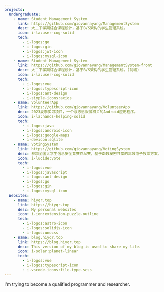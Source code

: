 ```yaml
---
projects:
  Undergraduate:
    - name: Student Management System
      link: https://github.com/giovannayang/ManagementSystem
      desc: 大二下学期综合课程设计，基于B/S架构的学生管理系统。
      icon: i-la:user-cog-solid
      tech:
        - i-logos:go
        - i-logos:gin
        - i-logos:jwt-icon
        - i-logos:mysql-icon
    - name: Student Management System
      link: https://github.com/giovannayang/ManagementSystem-front
      desc: 大二下学期综合课程设计，基于B/S架构的学生管理系统。(前端)
      icon: i-la:user-cog-solid
      tech:
        - i-logos:vue
        - i-logos:typescript-icon
        - i-logos:ant-design
        - i-simple-icons:axios
    - name: VolunteerApp
      link: https://github.com/giovannayang/VolunteerApp
      desc: 2023夏季实习项目，一个与志愿服务相关的Android应用程序。
      icon: i-la:hands-helping-solid
      tech:
        - i-logos:java
        - i-logos:android-icon
        - i-logos:google-maps
        - i-devicon:sqlite
    - name: VotingSystem
      link: https://github.com/giovannayang/VotingSystem
      desc: 参加全国大学生信息安全竞赛作品赛，基于函数秘密共享的高效电子投票方案。
      icon: i-lucide:vote
      tech:
        - i-logos:vue
        - i-logos:javascript
        - i-logos:ant-design
        - i-logos:go
        - i-logos:gin
        - i-logos:mysql-icon
  Websites:
    - name: hiyqr.top
      link: https://hiyqr.top
      desc: My personal websites
      icon: i-ion:extension-puzzle-outline
      tech:
        - i-logos:astro-icon
        - i-logos:solidjs-icon
        - i-logos:unocss
    - name: blog.hiyqr.top
      link: https://blog.hiyqr.top
      desc: This version of my blog is used to share my life.
      icon: i-solar:planet-linear
      tech:
        - i-logos:vue
        - i-logos:typescript-icon
        - i-vscode-icons:file-type-scss
---
```


I'm trying to become a qualified programmer and researcher.
